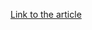 [Link to the article](https://harfanglab.io/en/insidethelab/supposed-grasshopper-operators-impersonate-israeli-gov-private-companies-deploy-open-source-malware/)
